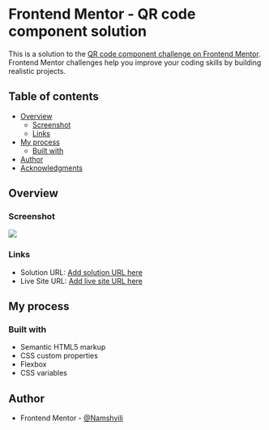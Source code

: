 # Frontend Mentor - QR code component solution

This is a solution to the [QR code component challenge on Frontend Mentor](https://www.frontendmentor.io/challenges/qr-code-component-iux_sIO_H). Frontend Mentor challenges help you improve your coding skills by building realistic projects. 

## Table of contents

- [Overview](#overview)
  - [Screenshot](#screenshot)
  - [Links](#links)
- [My process](#my-process)
  - [Built with](#built-with)
- [Author](#author)
- [Acknowledgments](#acknowledgments)

## Overview

### Screenshot

![](./screenshot.jpg)

### Links

- Solution URL: [Add solution URL here](https://github.com/namassist/qr-code-component)
- Live Site URL: [Add live site URL here](https://qr.namassist.space)

## My process

### Built with

- Semantic HTML5 markup
- CSS custom properties
- Flexbox
- CSS variables

## Author

- Frontend Mentor - [@Namshvili](https://www.frontendmentor.io/profile/Namshvili)

